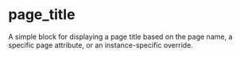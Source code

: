 page_title
==========

A simple block for displaying a page title based on the page name, a specific page attribute, or an instance-specific override.
